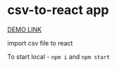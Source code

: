 # csv-to-react app

[DEMO LINK](https://vamonospest.github.io/csv-to-react/)

import csv file to react

To start local - `npm i` and `npm start`
